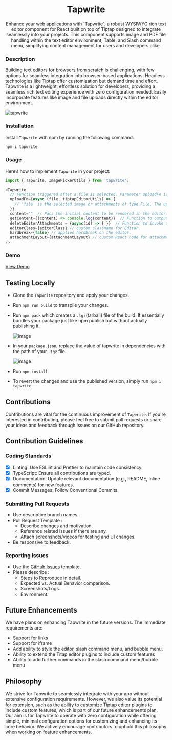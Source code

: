 <h1 align="center">Tapwrite</h1>
<p align="center">
</p>
<p align="center">
Enhance your web applications with `Tapwrite`, a robust WYSIWYG rich text editor component for React built on top of Tiptap designed to integrate seamlessly into your projects. This component supports image and PDF file handling within the text editor environment, Table, and Slash command menu, simplifying content management for users and developers alike. 
</p>

### Description
Building text editors for browsers from scratch is challenging, with few options for seamless integration into browser-based applications. Headless technologies like Tiptap offer customization but demand time and effort. Tapwrite is a lightweight, effortless solution for developers, providing a seamless rich text editing experience with zero configuration needed. Easily incorporate features like image and file uploads directly within the editor environment.

![tapwrite](https://github.com/user-attachments/assets/ed15ea43-9485-43df-8639-bb8fa9c555b1)


### Installation

Install `Tapwrite` with npm by running the following command:

```bash
npm i tapwrite
```

### Usage

Here’s how to implement `Tapwrite` in your project:

```javascript
import { Tapwrite, ImagePickerUtils } from 'tapwrite';

<Tapwrite
  // Function triggered after a file is selected. Parameter uploadFn is optional.
  uploadFn={async (file, tiptapEditorUtils) => {
    // 'file' is the selected image or attachments of type File. The uploadFn should return a url for src of the file. 
  }}
  content=""  // Pass the initial content to be rendered in the editor.
  getContent={(content) => console.log(content)}  // Function to output the current content of the editor.
  deleteEditorAttachments = {async(id) => { }}  // Function to invoke after deleting attachments/Images from the editor.
  editorClass={editorClass} // custom classname for Editor.
  hardbreak={false} // applies hardbreak on the editor.
  attachmentLayout={attachmentLayout} // custom React node for attachments.
/>
```

### Demo

[View Demo](https://github.com/pagevamp/tapwrite/assets/38468429/e2f6b2d4-8746-459d-a279-015a07cffdea)


## Testing Locally

- Clone the `Tapwrite` repository and apply your changes.
- Run `npm run build` to transpile your changes.
- Run `npm pack` which creates a `.tgz`(tarball) file of the build. It essentially bundles your package just like npm publish but without actually publishing it.
  
   ![image](https://github.com/user-attachments/assets/9dcb0063-8867-44d3-85b2-b789d1582a49)
  
- In your `package.json`, replace the value of tapwrite in dependencies with the path of your `.tgz` file.
  
   ![image](https://github.com/user-attachments/assets/e45d483b-6556-42de-a561-84bc15ec86e5)

- Run `npm install`
- To revert the changes and use the published version, simply run `npm i tapwrite`
   



## Contributions

Contributions are vital for the continuous improvement of `Tapwrite`. If you're interested in contributing, please feel free to submit pull requests or share your ideas and feedback through issues on our GitHub repository.


## Contribution Guidelines

### Coding Standards 

- [x] Linting: Use ESLint and Prettier to maintain code consistency.
- [x] TypeScript: Ensure all contributions are typed.
- [x] Documentation: Update relevant documentation (e.g., README, inline comments) for new features.
- [x] Commit Messages: Follow Conventional Commits.

### Submitting Pull Requests 

- Use descriptive branch names.
- Pull Request Template :
    - Describe changes and motivation.
    - Reference related issues if there are any.
    - Attach screenshots/videos for testing and UI changes.
- Be responsive to feedback.

### Reporting issues 

- Use the [GitHub Issues](https://github.com/pagevamp/tapwrite/issues) template.
- Please describe :
     - Steps to Reproduce in detail.
     - Expected vs. Actual Behavior comparison.
     - Screenshots/Logs.
     - Environment.


## Future Enhancements

We have plans on enhancing Tapwrite in the future versions. The immediate requirements are:

- Support for links 
- Support for iframe
- Add ability to style the editor, slash command menu, and bubble menu. 
- Ability to extend the Titap editor plugins to include custom features
- Ability to add further commands in the slash command menu/bubble menu

## Philosophy

We strive for Tapwrite to seamlessly integrate with your app without extensive configuration requirements. However, we also value its potential for extension, such as the ability to customize Tiptap editor plugins to include custom features, which is part of our future enhancements plan. Our aim is for Tapwrite to operate with zero configuration while offering simple, minimal configuration options for customizing and enhancing its core behavior. We actively encourage contributors to uphold this philosophy when working on feature enhancements.
